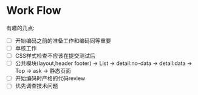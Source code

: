 # Work Flow

有趣的几点:

- [ ] 开始编码之前的准备工作和编码同等重要
- [ ] 单核工作
- [ ] CSS样式检查不应该在提交测试后
- [ ] 公共模块(layout,header footer) → List → detail:no-data → detail:data → Top → ask → 静态页面
- [ ] 开始编码时严格的代码review
- [ ] 优先调查技术问题